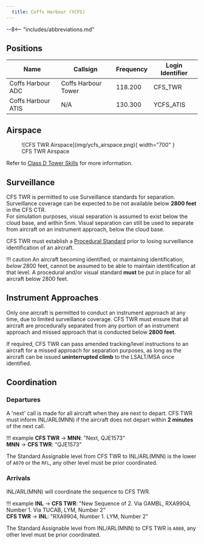 ```yaml
---
  title: Coffs Harbour (YCFS)
---
```


--8<-- "includes/abbreviations.md"

## Positions

| Name | Callsign | Frequency | Login Identifier |
| ---- | -------- | --------- | ---------------- |
| Coffs Harbour ADC | Coffs Harbour Tower | 118.200 | CFS_TWR |
| Coffs Harbour ATIS | N/A | 130.300 | YCFS_ATIS |

## Airspace

<figure markdown>
![CFS TWR Airspace](img/ycfs_airspace.png){ width="700" }
  <figcaption>CFS TWR Airspace</figcaption>
</figure>

Refer to [Class D Tower Skills](../../controller-skills/classdtwr) for more information.

## Surveillance
CFS TWR is permitted to use Surveillance standards for separation. Surveillance coverage can be expected to be not available below **2800 feet** in the CFS CTR.  
For simulation purposes, visual separation is assumed to exist below the cloud base, and within 5nm. Visual separation can still be used to separate from aircraft on an instrument approach, below the cloud base.

CFS TWR must establish a [Procedural Standard](../../controller-skills/classdtwr/#standards) prior to losing surveillance identification of an aircraft.

!!! caution
    An aircraft becoming identified, or maintaining identification, *below* 2800 feet, cannot be assumed to be able to maintain identification at that level. A procedural and/or visual standard **must** be put in place for all aircraft below 2800 feet.
## Instrument Approaches
Only one aircraft is permitted to conduct an instrument approach at any time, due to limited surveillance coverage. CFS TWR must ensure that all aircraft are procedurally separated from any portion of an instrument approach and missed approach that is conducted below **2800 feet**.  

If required, CFS TWR can pass amended tracking/level instructions to an aircraft for a missed approach for separation purposes, as long as the aircraft can be issued **uninterrupted climb** to the LSALT/MSA once identified.

## Coordination
### Departures
A 'next' call is made for all aircraft when they are next to depart. CFS TWR must inform INL/ARL(MNN) if the aircraft does not depart within **2 minutes** of the next call.

!!! example
    **CFS TWR** -> **MNN**: "Next, QJE1573"  
    **MNN** -> **CFS TWR**: "QJE1573"  

The Standard Assignable level from CFS TWR to INL/ARL(MNN) is the lower of `A070` or the `RFL`, any other level must be prior coordinated.
### Arrivals
INL/ARL(MNN) will coordinate the sequence to CFS TWR.

!!! example
    **INL** -> **CFS TWR**: "New Sequence of 2. Via GAMBL, RXA9904, Number 1. Via TUCAB, LYM, Number 2”  
    **CFS TWR** -> **INL**: "RXA9904, Number 1. LYM, Number 2"  

The Standard Assignable level from INL/ARL(MNN) to CFS TWR is `A080`, any other level must be prior coordinated.